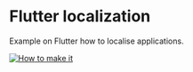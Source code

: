 # Flutter localization

Example on Flutter how to localise applications.

[![How to make it](https://img.youtube.com/vi/_u-rorFGhpQ/0.jpg)](https://www.youtube.com/watch?v=_u-rorFGhpQ)
